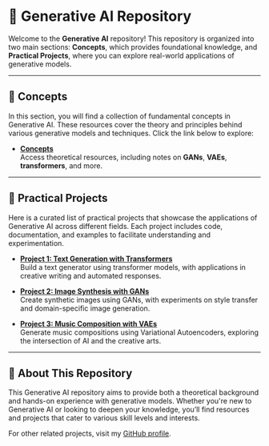 # 🤖 Generative AI Repository

Welcome to the **Generative AI** repository! This repository is organized into two main sections: **Concepts**, which provides foundational knowledge, and **Practical Projects**, where you can explore real-world applications of generative models.

---

## 📘 Concepts

In this section, you will find a collection of fundamental concepts in Generative AI. These resources cover the theory and principles behind various generative models and techniques. Click the link below to explore:

- [**Concepts**](https://github.com/muriloms/gen-ai-projects/tree/main/ConceitosBase)  
  Access theoretical resources, including notes on **GANs**, **VAEs**, **transformers**, and more.

---

## 🚀 Practical Projects

Here is a curated list of practical projects that showcase the applications of Generative AI across different fields. Each project includes code, documentation, and examples to facilitate understanding and experimentation.

- [**Project 1: Text Generation with Transformers**](https://github.com/your-username/gen-ai-repo/tree/main/projects/text-generation)  
  Build a text generator using transformer models, with applications in creative writing and automated responses.

- [**Project 2: Image Synthesis with GANs**](https://github.com/your-username/gen-ai-repo/tree/main/projects/image-synthesis)  
  Create synthetic images using GANs, with experiments on style transfer and domain-specific image generation.

- [**Project 3: Music Composition with VAEs**](https://github.com/your-username/gen-ai-repo/tree/main/projects/music-composition)  
  Generate music compositions using Variational Autoencoders, exploring the intersection of AI and the creative arts.

<!-- Add more projects as needed -->

---

## 📄 About This Repository

This Generative AI repository aims to provide both a theoretical background and hands-on experience with generative models. Whether you're new to Generative AI or looking to deepen your knowledge, you’ll find resources and projects that cater to various skill levels and interests.

For other related projects, visit my [GitHub profile](https://github.com/muriloms).

